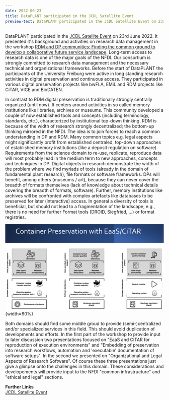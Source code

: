 ```yaml
---
date: 2022-06-23
title: DataPLANT participated in the JCDL Satellite Event 
preview-text: DataPLANT participated in the JCDL Satellite Event on 23rd June 2022. It presented it's background and activities on research data management in the workshop "RDM and DP communities: Finding the common ground to develop a collaborative future service landscape". Long-term access to research data is one of the major goals of the NFDI. Our consortium is strongly committed to research data management and the necessary technical and organizational frameworks. Before the start of DataPLANT the participants...
---
```


DataPLANT participated in the [JCDL Satellite Event](https://2022.jcdl.org/nfdi-satellite-event/) on 23rd June 2022. It presented it's background and activities on research data management in the workshop [RDM and DP communities: Finding the common ground to develop a collaborative future service landscape](https://2022.jcdl.org/nfdi-satellite-event/#workshop-rdm). Long-term access to research data is one of the major goals of the NFDI. Our consortium is strongly committed to research data management and the necessary technical and organizational frameworks. Before the start of DataPLANT the participants of the University Freiburg were active in long standing research activities in digital preservation and continuous access. They participated in various digital preservation projects like bwFLA, EMiL and RDM projects like CiTAR, VICE and BioDATEN.

In contrast to RDM digital preservation is traditionally strongly centrally organized (until now). It  centers around activities in so called memory institutions like libraries, archives or museums. This community developed a couple of now established tools and concepts (including terminology, standards, etc.), characterized by institutional top-down thinking. RDM is because of the width of research strongly decentralized; the bottom-up thinking mirrored in the NFDI. The idea is to join forces to reach a common understanding in DP and RDM. Many common topics e.g. legal aspects might significantly profit from established centraled, top-down approaches of established memory institutions (like a deposit regulation on software). Requirements from the science domain to re-use, replicate, reproduce data will most probably lead in the medium term to new approaches, concepts and techniques in DP. Digital objects in research demonstrate the width of the problem where we find myriads of tools (already in the domain of fundamental plant research), file formats or software frameworks. DPs will benefit, among others (museums / art), because they can never cover the breadth of formats themselves (lack of knowledge about technical details covering the breadth of formats, software). Further, memory institutions like archives will be confronted with complex artefacts like databases to be preserved for later (interactive) access. In general a diversity of tools is beneficial, but should not lead to a fragmentation of the landscape, e.g., there is no need for further Format tools (DROID, Siegfried, ...) or format registries.

![Container Preservation with EaaS/CiTAR](../../images/News-Items/container-preservation.png "ARC-Hackathon Wrap-Up"){width=60%}

Both domains should find some middle groud to provide (semi-)centralized and/or specialized services in this field. This should avoid duplication of developments and efforts. In the first part of the workshop to provide input to later discussion two presentations focused on "EaaS and CiTAR for reproduction of execution environments" and "Embedding of preservation into research workflows, automation and 'executable' documentation of software setups". In the second we presented on "Organizational and Legal Aspects of Research Software".
Of course these three presentations just give a glimpse onto the challenges in this domain. These considerations and developements will provide input to the NFDI "common infrastructure" and "ethical and legal" sections.

**Further Links**  
[JCDL Satellite Event](https://2022.jcdl.org/nfdi-satellite-event/)